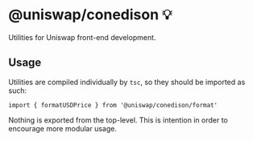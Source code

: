 # @uniswap/conedison 💡

Utilities for Uniswap front-end development.

## Usage

Utilities are compiled individually by `tsc`, so they should be imported as such:

    import { formatUSDPrice } from '@uniswap/conedison/format'

Nothing is exported from the top-level. This is intention in order to encourage more modular usage.
